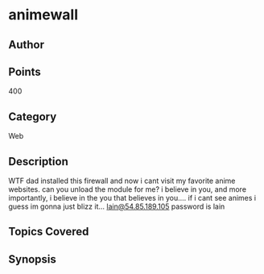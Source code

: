 # animewall

## Author

## Points
400
## Category
Web
## Description
WTF dad installed this firewall and now i cant visit my favorite anime websites.
can you unload the module for me?
i believe in you, and more importantly, i believe in the you that believes in you....
if i cant see animes i guess im gonna just blizz it...
lain@54.85.189.105
password is lain
## Topics Covered

## Synopsis

